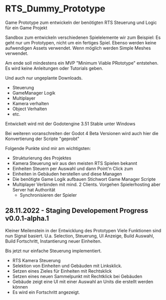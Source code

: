 # RTS_Dummy_Prototype
Game Prototype zum entwickeln der benötigten RTS Steuerung und Logic für ein Game Projekt


Sandbox zum entwickeln verschiedenen Spielelemente wir zum Beispiel:
Es geht nur um Prototypen, nicht um ein fertiges Spiel. 
Ebenso werden keine aufwendigen Assets verwendet. Wenn möglich werden Simple Meshes verwendet.

Am ende soll mindestens ein MVP "Minimum Viable PRototype" entstehen.
Es wird keine Anleitungen oder Tutorials geben.

Und auch nur ungeplante Downloads.


- Steuerung
- GameManager Logik
- Multiplayer
- Kamera verhalten
- Object Verhalten
- etc.


Entwickelt wird mit der Godotengine 3.51 Stable unter Windows

Bei weiteren voranschreiten der Godot 4 Beta Versionen wird auch hier die Konvertierung der Scripte "geprobt"

Folgende Punkte sind mir am wichtigsten:
- Strukturierung des Projektes
- Kamera Steuerung wir aus den meisten RTS Spielen bekannt
- Einheiten Steuern per Auswahl und dann Point'n Click zum 
- Einheiten in Gebäuden herstellen und diese Managen
- Die benötigte Game Logik aufbauen Stichwort Game Manager Scripte
- Multiplayer Verbinden mit mind. 2 Clients. Vorgehen Spielerhosting aber Server hat Authorität
  - Synchronisieren der Spieler


## 28.11.2022 - Staging Developement Progress v0.0.1-alpha.1
Kleiner Meilenstein in der Entwicklung des Prototypen
Viele Funktionen sind nun Signal basiert.
U.a. Selection, Steuerung, UI Anzeige, Build Auswahl, Build Fortschritt, Instantierung neuer Einheiten.

Bis jetzt nur einfache Steuerung implementiert.

- RTS Kamera Steuerung
- Selektion von Einheiten und Gebäuden mit Linksklick.
- Setzen eines Zieles für Einheiten mit Rechtsklick
- Setzen eines neuen Sammelpunkt mit Rechtklick bei Gebäuden
- Gebäude zeigt eine UI mit einer Auswahl an Units die erstellt werden können
- Es wird ein Fortschritt angezeigt.


